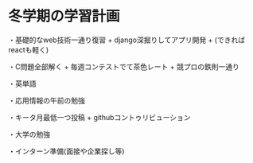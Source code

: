 # 冬学期の学習計画

・基礎的なweb技術一通り復習 + django深掘りしてアプリ開発 + (できればreactも軽く)

・C問題全部解く + 毎週コンテストでて茶色レート + 競プロの鉄則一通り

・英単語

・応用情報の午前の勉強

・キータ月最低一つ投稿 + githubコントゥリビューション

・大学の勉強

・インターン準備(面接や企業探し等)
